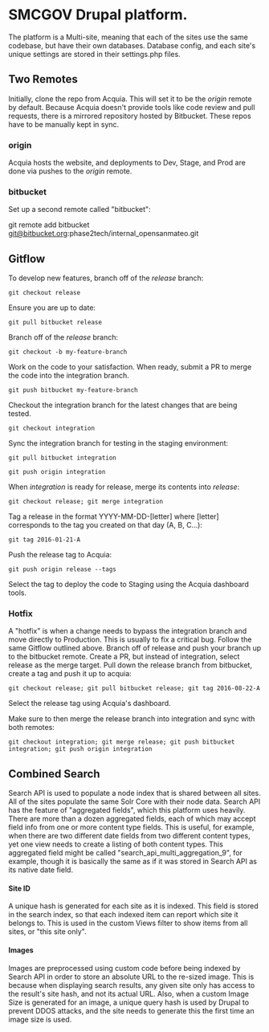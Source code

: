 # SMCGOV Drupal platform.

The platform is a Multi-site, meaning that each of the sites use the same codebase, but have their own databases.
Database config, and each site's unique settings are stored in their settings.php files.


## Two Remotes

Initially, clone the repo from Acquia. This will set it to be the _origin_ remote by default.
Because Acquia doesn't provide tools like code review and pull requests, there is a mirrored repository hosted by Bitbucket.
These repos have to be manually kept in sync.

### origin
Acquia hosts the website, and deployments to Dev, Stage, and Prod are done via pushes to the _origin_ remote.

### bitbucket
Set up a second remote called "bitbucket":

git remote add bitbucket git@bitbucket.org:phase2tech/internal_opensanmateo.git


## Gitflow

To develop new features, branch off of the _release_ branch:

`git checkout release`

Ensure you are up to date:

`git pull bitbucket release`

Branch off of the _release_ branch:

`git checkout -b my-feature-branch`

Work on the code to your satisfaction. When ready, submit a PR to merge the code into the integration branch.

`git push bitbucket my-feature-branch`

Checkout the integration branch for the latest changes that are being tested.

`git checkout integration`

Sync the integration branch for testing in the staging environment:

`git pull bitbucket integration`

`git push origin integration`

When _integration_ is ready for release, merge its contents into _release_:

`git checkout release; git merge integration`

Tag a release in the format YYYY-MM-DD-[letter] where [letter] corresponds to the tag you created on that day (A, B, C...):

`git tag 2016-01-21-A`

Push the release tag to Acquia:

`git push origin release --tags`

Select the tag to deploy the code to Staging using the Acquia dashboard tools.

### Hotfix

A "hotfix" is when a change needs to bypass the integration branch and move directly to Production.
This is usually to fix a critical bug. Follow the same Gitflow outlined above.
Branch off of release and push your branch up to the bitbucket remote.
Create a PR, but instead of integration, select release as the merge target.
Pull down the release branch from bitbucket, create a tag and push it up to acquia:

`git checkout release; git pull bitbucket release; git tag 2016-08-22-A`

Select the release tag using Acquia's dashboard.

Make sure to then merge the release branch into integration and sync with both remotes:

`git checkout integration; git merge release; git push bitbucket integration; git push origin integration`


## Combined Search

Search API is used to populate a node index that is shared between all sites.
All of the sites populate the same Solr Core with their node data.
Search API has the feature of "aggregated fields", which this platform uses heavily.
There are more than a dozen aggregated fields, each of which may accept field info from one or more content type fields.
This is useful, for example, when there are two different date fields from two different content types, yet one view needs to create a listing of both content types.
This aggregated field might be called "search_api_multi_aggregation_9", for example, though it is basically the same as if it was stored in Search API as its native date field.

#### Site ID
A unique hash is generated for each site as it is indexed.
This field is stored in the search index, so that each indexed item can report which site it belongs to.
This is used in the custom Views filter to show items from all sites, or "this site only".

#### Images
Images are preprocessed using custom code before being indexed by Search API in order to store an absolute URL to the re-sized image.
This is because when displaying search results, any given site only has access to the result's site hash, and not its actual URL.
Also, when a custom Image Size is generated for an image, a unique query hash is used by Drupal to prevent DDOS attacks, and the site needs to generate this the first time an image size is used.